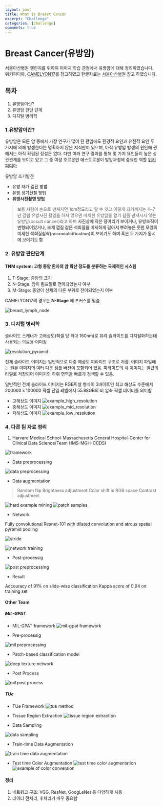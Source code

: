 ```yaml
---
layout: post
title: What is Breast Cancer
excerpt: "Challenge"
categories: [Challenge]
comments: true
---
```


# Breast Cancer(유방암)
서울아산병원 챌린지를 위하여 이미지 학습 관점에서 유방암에 대해 정리하였습니다.  
위키피디아, [CAMELYON17](https://camelyon17.grand-challenge.org/Background/)를 참고하였고
한글자료는 [서울아산병원](http://breast.amc.seoul.kr/asan/depts/breast/K/content.do?menuId=4494) 참고 하였습니다. 
## 목차
1. 유방암이란?
2. 유방암 판단 단계
3. 디지털 병리학



### 1.유방암이란?
유방암은 모든 암 중에서 가장 연구가 많이 된 편임에도 환경적 요인과 유전적 요인 두 가지에 의해 발생한다는 명확하지 않은 지식만이 있으며, 아직 유방암 발생의 원인에 관해서는 아직 확립된 정설은 없다. 다만 여러 연구 결과를 통해 몇 가지 요인들이 높은 상관관계를 보이고 있고 그 중 여성 호르몬인 에스트로겐이 발암과정에 중요한 역할 [위키피디아](https://ko.wikipedia.org/wiki/%EC%9C%A0%EB%B0%A9%EC%95%94)

유방암 조기발견
- 유방 자가 검진 방법
- 유방 정기진찰 방법
- **유방사진촬영 방법**

> 보통 사람이 손으로 만져지면 1cm정도라고 할 수 잇고 이렇게 되기까지는 4~7년 걸림
> 유방사진 촬영을 하지 않으면 미세한 유방암을 알기 힘듬
> 만져지지 않는 유방암(occult cancer)라고 하며
> **사진상에 작은 덩어리가 보이거나, 유방조직이 변형되어있거나, 조개 껍질 같은 석회질을 미세하게 갈아서 뿌려놓은 듯한 
> 모앙의 미세한 석회질침착(microcalcification)이 보이기도 하며 혹은 두 가지가 동시에 보이기도 함**

### 2. 유방암 판단단계

#### TNM system: 고형 종양 환자의 암 확산 정도를 분류하는 국제적인 시스템

1. T-Stage: 종양의 크기
2. N-Stage: 암이 림프절로 전이되었는지 여부
3. M-Stage: 종양이 신체의 다른 부위로 전이되었는지 여부

CAMELYON17의 경우는 **N-Stage** 에 포커스를 맞춤

![breast_lymph_node](https://user-images.githubusercontent.com/26396102/50692786-57670500-1078-11e9-986d-a69db048b5bd.png)

### 3. 디지털 병리학
슬라이드 스캐너가 고해상도(픽셀 당 최대 160nm)로 유리 슬라이드를 디지털화하는데 사용되는 의료용 이미징

![resolution_pyramid](https://user-images.githubusercontent.com/26396102/50693677-fb51b000-107a-11e9-9a95-58f61839007e.png)

전체 슬라이드 이미지는 일반적으로 다중 해상도 피라미드 구조로 저장.
이미지 파일에는 원본 이미지의 여러 다운 샘플 버전이 포함되어 있음.
피라미드의 각 이미지는 일련의 타일로 저장되어 이미지의 하위 영역을 빠르게 검색할 수 있음.

일반적인 전체 슬라이드 이미지는 RGB픽셀 형식이 3바이트인 최고 해상도 수준에서 200000 x 100000 픽셀
단일 레벨에서 55.88GB의 비 암축 픽셀 데이터를 의미함

- 고해상도 이미지
![example_high_resolution](https://user-images.githubusercontent.com/26396102/50693869-a1051f00-107b-11e9-9c0c-f5da87331690.png)
- 중해상도 이미지
![example_mid_resolution](https://user-images.githubusercontent.com/26396102/50693873-a1051f00-107b-11e9-8c3e-c86e134ccc0d.png)
- 저해상도 이미지
![example_low_resolution](https://user-images.githubusercontent.com/26396102/50693872-a1051f00-107b-11e9-9f84-cc3e4319b16a.png)

### 4. 다른 팀 자료 정리

1. Harvard Medical School-Massachusetts General Hospital-Center for Clinical Data Science(Team HMS-MGH-CCDS)

![framework](https://user-images.githubusercontent.com/26396102/50715409-71c4d100-10c0-11e9-8301-8e81f715823e.PNG)

- Data preprocessing

![data preprocessing](https://user-images.githubusercontent.com/26396102/50715481-c9633c80-10c0-11e9-9e60-db903df8741d.PNG)

- Data augmentation

> Random flip
> Brightness adjustment
> Color shift in RGB space
> Contrast adjustment

![hard example mining](https://user-images.githubusercontent.com/26396102/50715699-c87eda80-10c1-11e9-8719-3f915cb30c69.PNG)
![patch samples](https://user-images.githubusercontent.com/26396102/50715820-4347f580-10c2-11e9-9164-45fc9b8008ed.PNG)

- Network 

Fully convolutional Resnet-101 with dilated convolution and atrous spatial pyramid pooling

![stride](https://user-images.githubusercontent.com/26396102/50715920-a5a0f600-10c2-11e9-9136-586af009743e.PNG)

![network training](https://user-images.githubusercontent.com/26396102/50715978-dda83900-10c2-11e9-920d-a1002329f12c.PNG)

- Post-processig

![post preprocessing](https://user-images.githubusercontent.com/26396102/50716037-18aa6c80-10c3-11e9-97eb-2093b56febf7.PNG)

- Result

Accouracy of 91% on slide-wise classification
Kappa score of 0.94 on training set

#### Other Team
##### MIL-GPAT

- MIL-GPAT framework
![mil-gpat framework](https://user-images.githubusercontent.com/26396102/50716391-c2d6c400-10c4-11e9-9d30-d341fc99de02.PNG)

- Pre-processig

![mil preprocessing](https://user-images.githubusercontent.com/26396102/50716441-fb769d80-10c4-11e9-9522-813a7bf9aa14.PNG)

- Patch-based classification model

![deep texture network](https://user-images.githubusercontent.com/26396102/50716592-9bccc200-10c5-11e9-9eda-d143ec487e74.PNG)

- Post Process

![mil post process](https://user-images.githubusercontent.com/26396102/50716657-eea67980-10c5-11e9-8dc4-d377e342d48b.PNG)

##### TUe

- TUe Framework
![tue method](https://user-images.githubusercontent.com/26396102/50716749-67a5d100-10c6-11e9-8831-6ebfa1a029ec.PNG)

- Tissue Region Extraction
![tissue region extraction](https://user-images.githubusercontent.com/26396102/50716787-99b73300-10c6-11e9-8acb-42486a62b28c.PNG)

- Data Sampling

![data sampling](https://user-images.githubusercontent.com/26396102/50716870-10ecc700-10c7-11e9-9d55-41582e9c0a25.PNG)

- Train-time Data Augmentation

![train time data augmentation](https://user-images.githubusercontent.com/26396102/50718215-b5273b80-10d0-11e9-8d65-7419125e9776.PNG)

- Test time Color Augmentation
![test time color augmentation](https://user-images.githubusercontent.com/26396102/50718252-06372f80-10d1-11e9-91f8-6ea696ef5436.PNG)
![example of color conversion](https://user-images.githubusercontent.com/26396102/50718261-41396300-10d1-11e9-9799-20ad1920aae2.PNG)

#### 정리
1. 네트워크 구조: VGG, ResNet, GoogLeNet 등 다양하게 사용
2. 데이터 전처리, 후처리가 매우 중요함 
